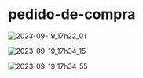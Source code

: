 # pedido-de-compra

![2023-09-19_17h22_01](https://github.com/OtavioAlvim/pedido-de-compra/assets/98673019/c3a410a0-5d4d-41b0-8ab5-cb3dd0cb778a)

![2023-09-19_17h34_15](https://github.com/OtavioAlvim/pedido-de-compra/assets/98673019/a01d34da-2bbc-40fa-89ef-933809d837ee)

![2023-09-19_17h34_55](https://github.com/OtavioAlvim/pedido-de-compra/assets/98673019/34dc0438-09ef-4a90-a206-a323df0a3587)

